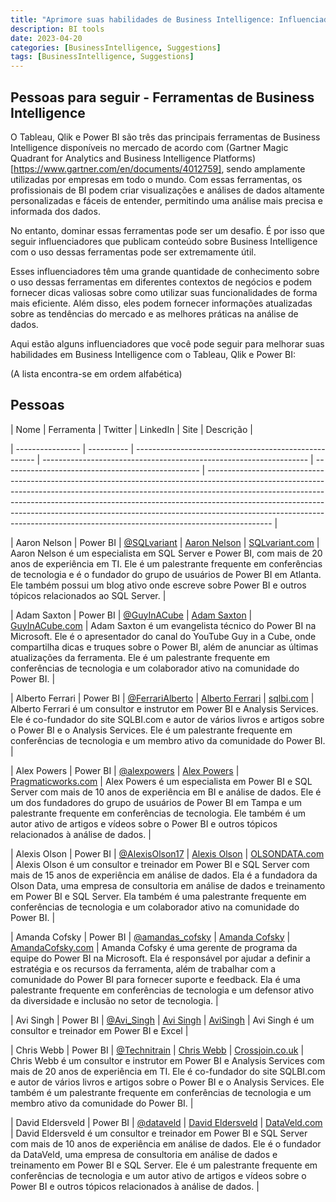 ```yaml
---
title: "Aprimore suas habilidades de Business Intelligence: Influenciadores para seguir que compartilham conteúdo sobre Tableau, Qlik e Power BI"
description: BI tools
date: 2023-04-20
categories: [BusinessIntelligence, Suggestions]
tags: [BusinessIntelligence, Suggestions]
---
```

## Pessoas para seguir - Ferramentas de Business Intelligence



O Tableau, Qlik e Power BI são três das principais ferramentas de Business Intelligence disponíveis no mercado de acordo com (Gartner Magic Quadrant for Analytics and Business Intelligence Platforms)[https://www.gartner.com/en/documents/4012759], sendo amplamente utilizadas por empresas em todo o mundo. Com essas ferramentas, os profissionais de BI podem criar visualizações e análises de dados altamente personalizadas e fáceis de entender, permitindo uma análise mais precisa e informada dos dados.



No entanto, dominar essas ferramentas pode ser um desafio. É por isso que seguir influenciadores que publicam conteúdo sobre Business Intelligence com o uso dessas ferramentas pode ser extremamente útil.



Esses influenciadores têm uma grande quantidade de conhecimento sobre o uso dessas ferramentas em diferentes contextos de negócios e podem fornecer dicas valiosas sobre como utilizar suas funcionalidades de forma mais eficiente. Além disso, eles podem fornecer informações atualizadas sobre as tendências do mercado e as melhores práticas na análise de dados.



Aqui estão alguns influenciadores que você pode seguir para melhorar suas habilidades em Business Intelligence com o Tableau, Qlik e Power BI:

(A lista encontra-se em ordem alfabética)



## Pessoas 

| Nome             | Ferramenta | Twitter                                               | LinkedIn                                                           | Site                                              | Descrição                                                                                                                                                                                                                                                                                                                                                                                                              |

| ---------------- | ---------- | ----------------------------------------------------- | ------------------------------------------------------------------ | ------------------------------------------------- | ---------------------------------------------------------------------------------------------------------------------------------------------------------------------------------------------------------------------------------------------------------------------------------------------------------------------------------------------------------------------------------------------------------------------- |

| Aaron Nelson     | Power BI   | [@SQLvariant](https://twitter.com/SQLvariant)         | [Aaron Nelson](https://www.linkedin.com/in/sqlvariant/)            | [SQLvariant.com](https://www.sqlvariant.com/)     | Aaron Nelson é um especialista em SQL Server e Power BI, com mais de 20 anos de experiência em TI. Ele é um palestrante frequente em conferências de tecnologia e é o fundador do grupo de usuários de Power BI em Atlanta. Ele também possui um blog ativo onde escreve sobre Power BI e outros tópicos relacionados ao SQL Server.                                                                                   |

| Adam Saxton      | Power BI   | [@GuyInACube](https://twitter.com/GuyInACube)         | [Adam Saxton](https://www.linkedin.com/in/adam-saxton/)            | [GuyInACube.com](https://guyinacube.com/)         | Adam Saxton é um evangelista técnico do Power BI na Microsoft. Ele é o apresentador do canal do YouTube Guy in a Cube, onde compartilha dicas e truques sobre o Power BI, além de anunciar as últimas atualizações da ferramenta. Ele é um palestrante frequente em conferências de tecnologia e um colaborador ativo na comunidade do Power BI.                                                                       |

| Alberto Ferrari  | Power BI   | [@FerrariAlberto](https://twitter.com/FerrariAlberto) | [Alberto Ferrari](https://www.linkedin.com/in/albertoferrari/)     | [sqlbi.com](https://www.sqlbi.com/)               | Alberto Ferrari é um consultor e instrutor em Power BI e Analysis Services. Ele é co-fundador do site SQLBI.com e autor de vários livros e artigos sobre o Power BI e o Analysis Services. Ele é um palestrante frequente em conferências de tecnologia e um membro ativo da comunidade do Power BI.                                                                                                                   |

| Alex Powers      | Power BI   | [@alexpowers](https://twitter.com/alexpowers)         | [Alex Powers](https://www.linkedin.com/in/alexpowers/)             | [Pragmaticworks.com](https://devinknightsql.com/) | Alex Powers é um especialista em Power BI e SQL Server com mais de 10 anos de experiência em BI e análise de dados. Ele é um dos fundadores do grupo de usuários de Power BI em Tampa e um palestrante frequente em conferências de tecnologia. Ele também é um autor ativo de artigos e vídeos sobre o Power BI e outros tópicos relacionados à análise de dados.                                                     |

| Alexis Olson     | Power BI   | [@AlexisOlson17](https://twitter.com/AlexisOlson17)   | [Alexis Olson](https://www.linkedin.com/in/alexis-olson-890b5713/) | [OLSONDATA.com](https://www.olsondata.com/)       | Alexis Olson é um consultor e treinador em Power BI e SQL Server com mais de 15 anos de experiência em análise de dados. Ela é a fundadora da Olson Data, uma empresa de consultoria em análise de dados e treinamento em Power BI e SQL Server. Ela também é uma palestrante frequente em conferências de tecnologia e um colaborador ativo na comunidade do Power BI.                                                |

| Amanda Cofsky    | Power BI   | [@amandas_cofsky](https://twitter.com/amandas_cofsky) | [Amanda Cofsky](https://www.linkedin.com/in/amandacofsky/)         | [AmandaCofsky.com](https://amandacofsky.com/)     | Amanda Cofsky é uma gerente de programa da equipe do Power BI na Microsoft. Ela é responsável por ajudar a definir a estratégia e os recursos da ferramenta, além de trabalhar com a comunidade do Power BI para fornecer suporte e feedback. Ela é uma palestrante frequente em conferências de tecnologia e um defensor ativo da diversidade e inclusão no setor de tecnologia.                                      |

| Avi Singh        | Power BI   | [@Avi_Singh](https://twitter.com/Avi_Singh)           | [Avi Singh](https://www.linkedin.com/in/avigansingh/)              | [AviSingh](https://www.avigansingh.com/)          | Avi Singh é um consultor e treinador em Power BI e Excel                                                                                                                                                                                                                                                                                                                                                               |

| Chris Webb       | Power BI   | [@Technitrain](https://twitter.com/Technitrain)       | [Chris Webb](https://www.linkedin.com/in/cwebbbi/)                 | [Crossjoin.co.uk](https://blog.crossjoin.co.uk/)  | Chris Webb é um consultor e instrutor em Power BI e Analysis Services com mais de 20 anos de experiência em TI. Ele é co-fundador do site SQLBI.com e autor de vários livros e artigos sobre o Power BI e o Analysis Services. Ele também é um palestrante frequente em conferências de tecnologia e um membro ativo da comunidade do Power BI.                                                                        |

| David Eldersveld | Power BI   | [@dataveld](https://twitter.com/dataveld)             | [David Eldersveld](https://www.linkedin.com/in/davideldersveld/)   | [DataVeld.com](https://www.dataveld.com/)         | David Eldersveld é um consultor e treinador em Power BI e SQL Server com mais de 10 anos de experiência em análise de dados. Ele é o fundador da DataVeld, uma empresa de consultoria em análise de dados e treinamento em Power BI e SQL Server. Ele é um palestrante frequente em conferências de tecnologia e um autor ativo de artigos e vídeos sobre o Power BI e outros tópicos relacionados à análise de dados. |


